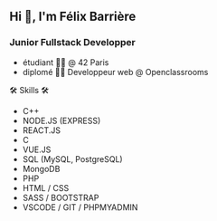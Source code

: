 ## Hi 👋, I'm Félix Barrière

### Junior Fullstack Developper


*	étudiant 🧑‍🎓 @ 42 Paris
*	diplomé 👨‍🎓 Developpeur web @ Openclassrooms


🛠 Skills 🛠
*	C++
*	NODE.JS (EXPRESS)
*	REACT.JS
*	C
*	VUE.JS
*	SQL (MySQL, PostgreSQL)
*	MongoDB
*	PHP
*	HTML / CSS
*	SASS / BOOTSTRAP
*	VSCODE / GIT / PHPMYADMIN


